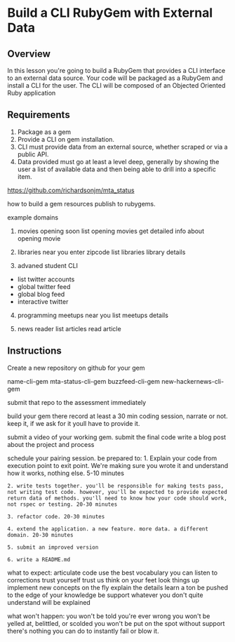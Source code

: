 # Build a CLI RubyGem with External Data

## Overview

In this lesson you're going to build a RubyGem that provides a CLI interface to an external data source. Your code will be packaged as a RubyGem and install a CLI for the user. The CLI will be composed of an Objected Oriented Ruby application

## Requirements

1. Package as a gem
2. Provide a CLI on gem installation.
3. CLI must provide data from an external source, whether scraped or via a public API.
4. Data provided must go at least a level deep, generally by showing the user a list of available data and then being able to drill into a specific item.

https://github.com/richardsonjm/mta_status


how to build a gem resources
publish to rubygems.


example domains
1. movies opening soon
  list opening movies
  get detailed info about opening movie

2. libraries near you
  enter zipcode
  list libraries
  library details

3. advaned student CLI
  - list twitter accounts
  - global twitter feed
  - global blog feed
  - interactive twitter

4. programming meetups near you
    list meetups
    details

5. news reader
  list articles
  read article



## Instructions

Create a new repository on github for your gem

name-cli-gem
mta-status-cli-gem
buzzfeed-cli-gem
new-hackernews-cli-gem

submit that repo to the assessment immediately

build your gem there
record at least a 30 min coding session, narrate or not. keep it, if we ask for it youll have to provide it.

submit a video of your working gem.
submit the final code
write a blog post about the project and process

schedule your pairing session.
  be prepared to:
    1. Explain your code from execution point to exit point. We're making sure you wrote it and understand how it works, nothing else. 5-10 minutes

    2. write tests together. you'll be responsible for making tests pass, not writing test code. however, you'll be expected to provide expected return data of methods. you'll need to know how your code should work, not rspec or testing. 20-30 minutes

    3. refactor code. 20-30 minutes

    4. extend the application. a new feature. more data. a different domain. 20-30 minutes

    5. submit an improved version

    6. write a README.md

  what to expect:
    articulate code
    use the best vocabulary you can
    listen to corrections
    trust yourself
    trust us
    think on your feet
    look things up
    implement new concepts on the fly
    explain the details
    learn a ton
    be pushed to the edge of your knowledge
    be support
    whatever you don't quite understand will be explained

  what won't happen:
    you won't be told you're ever wrong
    you won't be yelled at, belittled, or scolded
    you won't be put on the spot without support
    there's nothing you can do to instantly fail or blow it.
